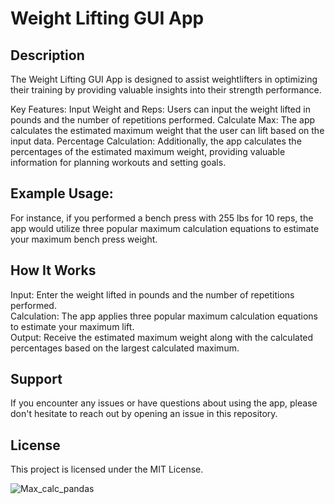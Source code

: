 # Weight Lifting GUI App
## Description
The Weight Lifting GUI App is designed to assist weightlifters in optimizing their training by providing valuable insights into their strength performance.

Key Features:
Input Weight and Reps: Users can input the weight lifted in pounds and the number of repetitions performed.
Calculate Max: The app calculates the estimated maximum weight that the user can lift based on the input data.
Percentage Calculation: Additionally, the app calculates the percentages of the estimated maximum weight, providing valuable information for planning workouts and setting goals.

## Example Usage:
For instance, if you performed a bench press with 255 lbs for 10 reps, the app would utilize three popular maximum calculation equations to estimate your maximum bench press weight.

## How It Works
Input: Enter the weight lifted in pounds and the number of repetitions performed.  
Calculation: The app applies three popular maximum calculation equations to estimate your maximum lift.  
Output: Receive the estimated maximum weight along with the calculated percentages based on the largest calculated maximum.  


## Support
If you encounter any issues or have questions about using the app, please don't hesitate to reach out by opening an issue in this repository.

## License
This project is licensed under the MIT License.  

![Max_calc_pandas](https://github.com/Beau28713/Weight_lifting_calculator/assets/65408911/bbdc684b-662d-4091-ad52-a600729ed67f)
